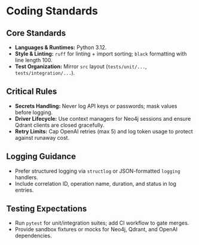 # Coding Standards

## Core Standards
- **Languages & Runtimes:** Python 3.12.
- **Style & Linting:** `ruff` for linting + import sorting; `black` formatting with line length 100.
- **Test Organization:** Mirror `src` layout (`tests/unit/...`, `tests/integration/...`).

## Critical Rules
- **Secrets Handling:** Never log API keys or passwords; mask values before logging.
- **Driver Lifecycle:** Use context managers for Neo4j sessions and ensure Qdrant clients are closed gracefully.
- **Retry Limits:** Cap OpenAI retries (max 5) and log token usage to protect against runaway cost.

## Logging Guidance
- Prefer structured logging via `structlog` or JSON-formatted `logging` handlers.
- Include correlation ID, operation name, duration, and status in log entries.

## Testing Expectations
- Run `pytest` for unit/integration suites; add CI workflow to gate merges.
- Provide sandbox fixtures or mocks for Neo4j, Qdrant, and OpenAI dependencies.
